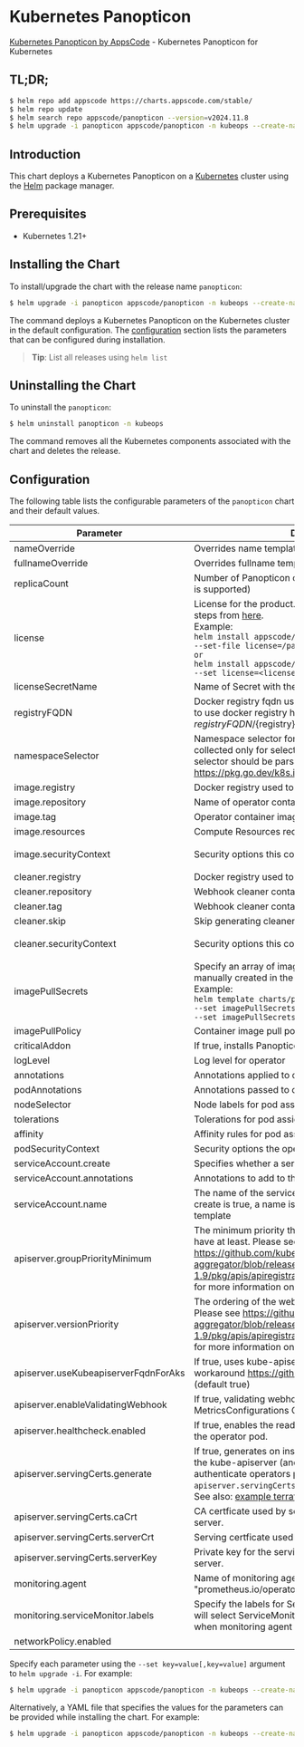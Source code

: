 # Kubernetes Panopticon

[Kubernetes Panopticon by AppsCode](https://github.com/kubeops/panopticon) - Kubernetes Panopticon for Kubernetes

## TL;DR;

```bash
$ helm repo add appscode https://charts.appscode.com/stable/
$ helm repo update
$ helm search repo appscode/panopticon --version=v2024.11.8
$ helm upgrade -i panopticon appscode/panopticon -n kubeops --create-namespace --version=v2024.11.8
```

## Introduction

This chart deploys a Kubernetes Panopticon on a [Kubernetes](http://kubernetes.io) cluster using the [Helm](https://helm.sh) package manager.

## Prerequisites

- Kubernetes 1.21+

## Installing the Chart

To install/upgrade the chart with the release name `panopticon`:

```bash
$ helm upgrade -i panopticon appscode/panopticon -n kubeops --create-namespace --version=v2024.11.8
```

The command deploys a Kubernetes Panopticon on the Kubernetes cluster in the default configuration. The [configuration](#configuration) section lists the parameters that can be configured during installation.

> **Tip**: List all releases using `helm list`

## Uninstalling the Chart

To uninstall the `panopticon`:

```bash
$ helm uninstall panopticon -n kubeops
```

The command removes all the Kubernetes components associated with the chart and deletes the release.

## Configuration

The following table lists the configurable parameters of the `panopticon` chart and their default values.

|              Parameter               |                                                                                                                                                                          Description                                                                                                                                                                          |                                                                                            Default                                                                                             |
|--------------------------------------|---------------------------------------------------------------------------------------------------------------------------------------------------------------------------------------------------------------------------------------------------------------------------------------------------------------------------------------------------------------|------------------------------------------------------------------------------------------------------------------------------------------------------------------------------------------------|
| nameOverride                         | Overrides name template                                                                                                                                                                                                                                                                                                                                       | <code>""</code>                                                                                                                                                                                |
| fullnameOverride                     | Overrides fullname template                                                                                                                                                                                                                                                                                                                                   | <code>""</code>                                                                                                                                                                                |
| replicaCount                         | Number of Panopticon operator replicas to create (only 1 is supported)                                                                                                                                                                                                                                                                                        | <code>1</code>                                                                                                                                                                                 |
| license                              | License for the product. Get a license by following the steps from [here](https://license-issuer.appscode.com/). <br> Example: <br> `helm install appscode/panopticon \` <br> `--set-file license=/path/to/license/file` <br> `or` <br> `helm install appscode/panopticon \` <br> `--set license=<license file content>`                                      | <code>""</code>                                                                                                                                                                                |
| licenseSecretName                    | Name of Secret with the license as key.txt key                                                                                                                                                                                                                                                                                                                | <code>""</code>                                                                                                                                                                                |
| registryFQDN                         | Docker registry fqdn used to pull docker images Set this to use docker registry hosted at ${registryFQDN}/${registry}/${image}                                                                                                                                                                                                                                | <code>ghcr.io</code>                                                                                                                                                                           |
| namespaceSelector                    | Namespace selector for target objects. Metrics will be collected only for selected namespace resources. Given selector should be parsable using labels.Parse() Ref: https://pkg.go.dev/k8s.io/apimachinery/pkg/labels#Parse                                                                                                                                   | <code>""</code>                                                                                                                                                                                |
| image.registry                       | Docker registry used to pull operator image                                                                                                                                                                                                                                                                                                                   | <code>appscode</code>                                                                                                                                                                          |
| image.repository                     | Name of operator container image                                                                                                                                                                                                                                                                                                                              | <code>panopticon</code>                                                                                                                                                                        |
| image.tag                            | Operator container image tag                                                                                                                                                                                                                                                                                                                                  | <code>""</code>                                                                                                                                                                                |
| image.resources                      | Compute Resources required by the operator container                                                                                                                                                                                                                                                                                                          | <code>{}</code>                                                                                                                                                                                |
| image.securityContext                | Security options this container should run with                                                                                                                                                                                                                                                                                                               | <code>{"allowPrivilegeEscalation":false,"capabilities":{"drop":["ALL"]},"readOnlyRootFilesystem":true,"runAsNonRoot":true,"runAsUser":65534,"seccompProfile":{"type":"RuntimeDefault"}}</code> |
| cleaner.registry                     | Docker registry used to pull Webhook cleaner image                                                                                                                                                                                                                                                                                                            | <code>appscode</code>                                                                                                                                                                          |
| cleaner.repository                   | Webhook cleaner container image                                                                                                                                                                                                                                                                                                                               | <code>kubectl-nonroot</code>                                                                                                                                                                   |
| cleaner.tag                          | Webhook cleaner container image tag                                                                                                                                                                                                                                                                                                                           | <code>"1.31"</code>                                                                                                                                                                            |
| cleaner.skip                         | Skip generating cleaner YAML                                                                                                                                                                                                                                                                                                                                  | <code>false</code>                                                                                                                                                                             |
| cleaner.securityContext              | Security options this container should run with                                                                                                                                                                                                                                                                                                               | <code>{"allowPrivilegeEscalation":false,"capabilities":{"drop":["ALL"]},"readOnlyRootFilesystem":true,"runAsNonRoot":true,"runAsUser":65534,"seccompProfile":{"type":"RuntimeDefault"}}</code> |
| imagePullSecrets                     | Specify an array of imagePullSecrets. Secrets must be manually created in the namespace. <br> Example: <br> `helm template charts/panopticon \` <br> `--set imagePullSecrets[0].name=sec0 \` <br> `--set imagePullSecrets[1].name=sec1`                                                                                                                       | <code>[]</code>                                                                                                                                                                                |
| imagePullPolicy                      | Container image pull policy                                                                                                                                                                                                                                                                                                                                   | <code>IfNotPresent</code>                                                                                                                                                                      |
| criticalAddon                        | If true, installs Panopticon operator as critical addon                                                                                                                                                                                                                                                                                                       | <code>false</code>                                                                                                                                                                             |
| logLevel                             | Log level for operator                                                                                                                                                                                                                                                                                                                                        | <code>3</code>                                                                                                                                                                                 |
| annotations                          | Annotations applied to operator deployment                                                                                                                                                                                                                                                                                                                    | <code>{}</code>                                                                                                                                                                                |
| podAnnotations                       | Annotations passed to operator pod(s).                                                                                                                                                                                                                                                                                                                        | <code>{}</code>                                                                                                                                                                                |
| nodeSelector                         | Node labels for pod assignment                                                                                                                                                                                                                                                                                                                                | <code>{"kubernetes.io/os":"linux"}</code>                                                                                                                                                      |
| tolerations                          | Tolerations for pod assignment                                                                                                                                                                                                                                                                                                                                | <code>[]</code>                                                                                                                                                                                |
| affinity                             | Affinity rules for pod assignment                                                                                                                                                                                                                                                                                                                             | <code>{}</code>                                                                                                                                                                                |
| podSecurityContext                   | Security options the operator pod should run with.                                                                                                                                                                                                                                                                                                            | <code>{"fsGroup":65535}</code>                                                                                                                                                                 |
| serviceAccount.create                | Specifies whether a service account should be created                                                                                                                                                                                                                                                                                                         | <code>true</code>                                                                                                                                                                              |
| serviceAccount.annotations           | Annotations to add to the service account                                                                                                                                                                                                                                                                                                                     | <code>{}</code>                                                                                                                                                                                |
| serviceAccount.name                  | The name of the service account to use. If not set and create is true, a name is generated using the fullname template                                                                                                                                                                                                                                        | <code></code>                                                                                                                                                                                  |
| apiserver.groupPriorityMinimum       | The minimum priority the webhook api group should have at least. Please see https://github.com/kubernetes/kube-aggregator/blob/release-1.9/pkg/apis/apiregistration/v1beta1/types.go#L58-L64 for more information on proper values of this field.                                                                                                             | <code>10000</code>                                                                                                                                                                             |
| apiserver.versionPriority            | The ordering of the webhook api inside of the group. Please see https://github.com/kubernetes/kube-aggregator/blob/release-1.9/pkg/apis/apiregistration/v1beta1/types.go#L66-L70 for more information on proper values of this field                                                                                                                          | <code>15</code>                                                                                                                                                                                |
| apiserver.useKubeapiserverFqdnForAks | If true, uses kube-apiserver FQDN for AKS cluster to workaround https://github.com/Azure/AKS/issues/522 (default true)                                                                                                                                                                                                                                        | <code>true</code>                                                                                                                                                                              |
| apiserver.enableValidatingWebhook    | If true, validating webhook is configured for MetricsConfigurations CRDs                                                                                                                                                                                                                                                                                      | <code>true</code>                                                                                                                                                                              |
| apiserver.healthcheck.enabled        | If true, enables the readiness and liveliness probes for the operator pod.                                                                                                                                                                                                                                                                                    | <code>false</code>                                                                                                                                                                             |
| apiserver.servingCerts.generate      | If true, generates on install/upgrade the certs that allow the kube-apiserver (and potentially ServiceMonitor) to authenticate operators pods. Otherwise specify certs in `apiserver.servingCerts.{caCrt, serverCrt, serverKey}`. See also: [example terraform](https://github.com/kubeops/installer/blob/master/charts/identity-server/example-terraform.tf) | <code>true</code>                                                                                                                                                                              |
| apiserver.servingCerts.caCrt         | CA certficate used by serving certificate of webhook server.                                                                                                                                                                                                                                                                                                  | <code>""</code>                                                                                                                                                                                |
| apiserver.servingCerts.serverCrt     | Serving certficate used by webhook server.                                                                                                                                                                                                                                                                                                                    | <code>""</code>                                                                                                                                                                                |
| apiserver.servingCerts.serverKey     | Private key for the serving certificate used by webhook server.                                                                                                                                                                                                                                                                                               | <code>""</code>                                                                                                                                                                                |
| monitoring.agent                     | Name of monitoring agent (one of "prometheus.io", "prometheus.io/operator", "prometheus.io/builtin")                                                                                                                                                                                                                                                          | <code>prometheus.io/operator</code>                                                                                                                                                            |
| monitoring.serviceMonitor.labels     | Specify the labels for ServiceMonitor. Prometheus crd will select ServiceMonitor using these labels. Only usable when monitoring agent is `prometheus.io/operator`.                                                                                                                                                                                           | <code>{"monitoring.appscode.com/prometheus":"federated"}</code>                                                                                                                                |
| networkPolicy.enabled                |                                                                                                                                                                                                                                                                                                                                                               | <code>false</code>                                                                                                                                                                             |


Specify each parameter using the `--set key=value[,key=value]` argument to `helm upgrade -i`. For example:

```bash
$ helm upgrade -i panopticon appscode/panopticon -n kubeops --create-namespace --version=v2024.11.8 --set replicaCount=1
```

Alternatively, a YAML file that specifies the values for the parameters can be provided while
installing the chart. For example:

```bash
$ helm upgrade -i panopticon appscode/panopticon -n kubeops --create-namespace --version=v2024.11.8 --values values.yaml
```
